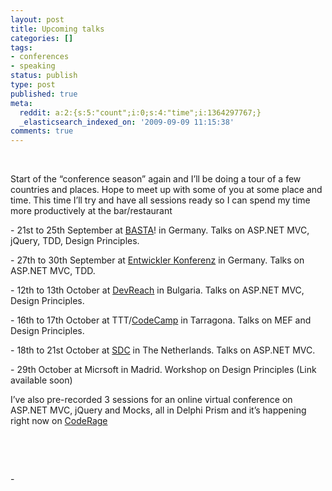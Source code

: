 ```yaml
---
layout: post
title: Upcoming talks
categories: []
tags:
- conferences
- speaking
status: publish
type: post
published: true
meta:
  reddit: a:2:{s:5:"count";i:0;s:4:"time";i:1364297767;}
  _elasticsearch_indexed_on: '2009-09-09 11:15:38'
comments: true
---
```

<p>&#160;</p>  <p>Start of the “conference season” again and I’ll be doing a tour of a few countries and places. Hope to meet up with some of you at some place and time. This time I’ll try and have all sessions ready so I can spend my time more productively at the bar/restaurant</p>  <p>- 21st to 25th September at <a href="http://www.basta.net">BASTA</a>! in Germany. Talks on ASP.NET MVC, jQuery, TDD, Design Principles.</p>  <p>- 27th to 30th September at <a href="http://entwicklerkonferenz.de">Entwickler Konferenz</a> in Germany. Talks on ASP.NET MVC, TDD.</p>  <p>- 12th to 13th October at <a href="http://www.devreach.com">DevReach</a> in Bulgaria. Talks on ASP.NET MVC, Design Principles.</p>  <p>- 16th to 17th October at TTT/<a href="http://www.codecamp.es">CodeCamp</a> in Tarragona. Talks on MEF and Design Principles.</p>  <p>- 18th to 21st October at <a href="http://www.sdc.nl">SDC</a> in The Netherlands. Talks on ASP.NET MVC.</p>  <p>- 29th October at Micrsoft in Madrid. Workshop on Design Principles (Link available soon)</p>  <p>I’ve also pre-recorded 3 sessions for an online virtual conference on ASP.NET MVC, jQuery and Mocks, all in Delphi Prism and it’s happening right now on <a href="http://conferences.embarcadero.com/coderage">CodeRage</a></p>  <p>&#160;</p>  <p>&#160;</p>  <p>-</p>

